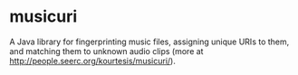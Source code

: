 musicuri
========

A Java library for fingerprinting music files, assigning unique URIs to them, and matching them to unknown audio clips (more at http://people.seerc.org/kourtesis/musicuri/).
